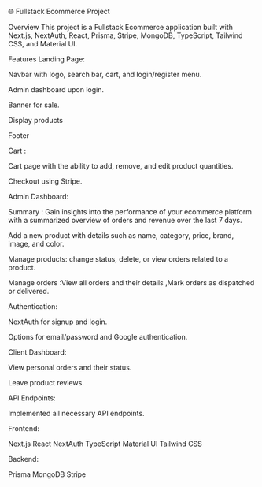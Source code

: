 🌐 Fullstack Ecommerce Project

Overview
This project is a Fullstack Ecommerce application built with Next.js, NextAuth, React, Prisma, Stripe, MongoDB, TypeScript, Tailwind CSS, and Material UI.

Features
Landing Page:

Navbar with logo, search bar, cart, and login/register menu.

Admin dashboard upon login.

Banner for sale.

Display products 

Footer

Cart :


Cart page with the ability to add, remove, and edit product quantities.

Checkout using Stripe.

Admin Dashboard:

Summary :  Gain insights into the performance of your ecommerce platform with a summarized overview of orders and revenue over the last 7 days.

Add a new product with details such as name, category, price, brand, image, and color.

Manage products: change status, delete, or view orders related to a product.

Manage orders :View all orders and their details ,Mark orders as dispatched or delivered.

Authentication:

NextAuth for signup and login.

Options for email/password and Google authentication.

Client Dashboard:

View personal orders and their status.

Leave product reviews.

API Endpoints:

Implemented all necessary API endpoints.

Frontend:

Next.js
React
NextAuth
TypeScript
Material UI
Tailwind CSS

Backend:

Prisma
MongoDB
Stripe

